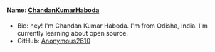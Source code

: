 #### Name: [ChandanKumarHaboda](https://github.com/Anonymous2610)
- Bio: hey! I'm Chandan Kumar Haboda. I'm from Odisha, India. I'm currently learning about open source.
- GitHub: [Anonymous2610](https://github.com/Anonymous2610)
